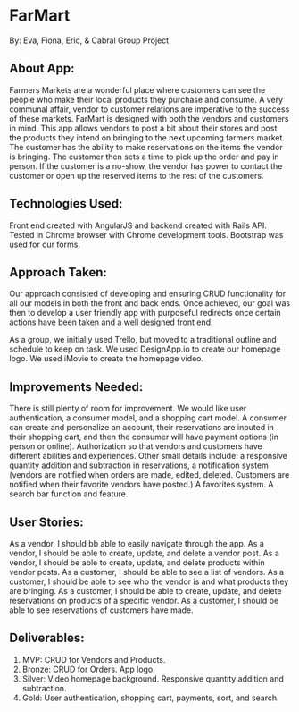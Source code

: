 # FarMart

By: Eva, Fiona, Eric, & Cabral Group Project

## About App:

Farmers Markets are a wonderful place where customers can see the people who make their local products they purchase and consume. A very communal affair, vendor to customer relations are imperative to the success of these markets. FarMart is designed with both the vendors and customers in mind. This app allows vendors to post a bit about their stores and post the products they intend on bringing to the next upcoming farmers market. The customer has the ability to make reservations on the items the vendor is bringing. The customer then sets a time to pick up the order and pay in person. If the customer is a no-show, the vendor has power to contact the customer or open up the reserved items to the rest of the customers.

## Technologies Used:

Front end created with AngularJS and backend created with Rails API. Tested in Chrome browser with Chrome development tools. Bootstrap was used for our forms.

## Approach Taken:

Our approach consisted of developing and ensuring CRUD functionality for all our models in both the front and back ends. Once achieved, our goal was then to develop a user friendly app with purposeful redirects once certain actions have been taken and a well designed front end.

As a group, we initially used Trello, but moved to a traditional outline and schedule to keep on task. We used DesignApp.io to create our homepage logo. We used iMovie to create the homepage video.

## Improvements Needed:

There is still plenty of room for improvement. We would like user authentication, a consumer model, and a shopping cart model. A consumer can create and personalize an account, their reservations are inputed in their shopping cart, and then the consumer will have payment options (in person or online). Authorization so that vendors and customers have different abilities and experiences. Other small details include: a responsive quantity addition and subtraction in reservations, a notification system (vendors are notified when orders are made, edited, deleted. Customers are notified when their favorite vendors have posted.) A favorites system. A search bar function and feature.

## User Stories:

As a vendor, I should bb able to easily navigate through the app.
As a vendor, I should be able to create, update, and delete a vendor post.
As a vendor, I should be able to create, update, and delete products within vendor posts.
As a customer, I should be able to see a list of vendors.
As a customer, I should be able to see who the vendor is and what products they are bringing.
As a customer, I should be able to create, update, and delete reservations on products of a specific vendor.
As a customer, I should be able to see reservations of customers have made.

## Deliverables:

1. MVP: CRUD for Vendors and Products.
2. Bronze: CRUD for Orders. App logo.
3. Silver: Video homepage background. Responsive quantity addition and subtraction.
4. Gold: User authentication, shopping cart, payments, sort, and search.
